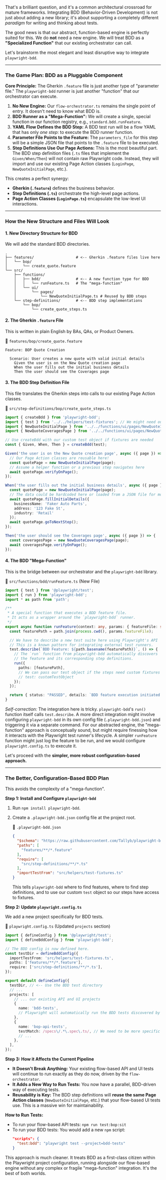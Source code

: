 That's a brilliant question, and it's a common architectural crossroad for mature frameworks. Integrating BDD (Behavior-Driven Development) is not just about adding a new library; it's about supporting a completely different *paradigm* for writing and thinking about tests.

The good news is that our abstract, function-based engine is perfectly suited for this. We do **not** need a new engine. We will treat BDD as a **"Specialized Function"** that our existing orchestrator can call.

Let's brainstorm the most elegant and least disruptive way to integrate `playwright-bdd`.

---

### **The Game Plan: BDD as a Pluggable Component**

**Core Principle:** The Gherkin `.feature` file is just another type of "parameter file." The `playwright-bdd` runner is just another "function" that our orchestrator can execute.

1.  **No New Engine:** Our `flow-orchestrator.ts` remains the single point of entry. It doesn't need to know what BDD is.
2.  **BDD Runner as a "Mega-Function":** We will create a single, special function in our function registry, e.g., `standard.bdd.runFeature`.
3.  **YAML Flow Defines the BDD Step:** A BDD test run will be a flow YAML that has only *one step*: to execute the BDD runner function.
4.  **Parameter File Points to the Feature:** The `parameters_file` for this step will be a simple JSON file that points to the `.feature` file to be executed.
5.  **Step Definitions Use Our Page Actions:** This is the most beautiful part. The BDD step definition files (`.ts` files that implement the `Given/When/Then`) will not contain raw Playwright code. Instead, they will import and use our existing Page Action classes (`LoginPage`, `NewQuoteInitialPage`, etc.).

This creates a perfect synergy:
*   **Gherkin (`.feature`)** defines the business behavior.
*   **Step Definitions (`.ts`)** orchestrate the high-level page actions.
*   **Page Action Classes (`LoginPage.ts`)** encapsulate the low-level UI interactions.

---

### **How the New Structure and Files Will Look**

#### **1. New Directory Structure for BDD**

We will add the standard BDD directories.

```
.
├── features/                   # <-- Gherkin .feature files live here
│   └── bop/
│       └── create_quote.feature
└── src/
    ├── functions/
    │   ├── bdd/                # <-- A new function type for BDD
    │   │   └── runFeature.ts   # The "mega-function"
    │   └── ui/
    │       └── pages/
    │           └── NewQuoteInitialPage.ts # Reused by BDD steps
    └── step-definitions/       # <-- BDD step implementations
        └── bop/
            └── create_quote_steps.ts
```

#### **2. The Gherkin `.feature` File**

This is written in plain English by BAs, QAs, or Product Owners.

📁 `features/bop/create_quote.feature`
```gherkin
Feature: BOP Quote Creation

  Scenario: User creates a new quote with valid initial details
    Given the user is on the New Quote creation page
    When the user fills out the initial business details
    Then the user should see the Coverages page
```

#### **3. The BDD Step Definition File**

This file translates the Gherkin steps into calls to our existing Page Action classes.

📁 `src/step-definitions/bop/create_quote_steps.ts`
```typescript
import { createBdd } from 'playwright-bdd';
import { test } from '../../helpers/test-fixtures'; // We might need our custom test object
import { NewQuoteInitialPage } from '../../functions/ui/pages/NewQuoteInitialPage';
import { NewQuoteCoveragesPage } from '../../functions/ui/pages/NewQuoteCoveragesPage';

// Use createBdd with our custom test object if fixtures are needed
const { Given, When, Then } = createBdd(test);

Given('the user is on the New Quote creation page', async ({ page }) => {
  // Our Page Action classes are reusable here!
  const quotePage = new NewQuoteInitialPage(page);
  // Assume a helper function or a previous step navigates here
  await quotePage.verifyOnPage();
});

When('the user fills out the initial business details', async ({ page }) => {
  const quotePage = new NewQuoteInitialPage(page);
  // The data could be hardcoded here or loaded from a JSON file for more complex scenarios
  await quotePage.fillInitialDetails({
    businessName: 'Faker Auto Parts',
    address: '123 Fake St',
    industry: 'Retail'
  });
  await quotePage.goToNextStep();
});

Then('the user should see the Coverages page', async ({ page }) => {
  const coveragesPage = new NewQuoteCoveragesPage(page);
  await coveragesPage.verifyOnPage();
});
```

#### **4. The BDD "Mega-Function"**

This is the bridge between our orchestrator and the `playwright-bdd` library.

📁 `src/functions/bdd/runFeature.ts` (New File)
```typescript
import { test } from '@playwright/test';
import { run } from 'playwright-bdd';
import * as path from 'path';

/**
 * A special function that executes a BDD feature file.
 * It acts as a wrapper around the `playwright-bdd` runner.
 */
export async function runFeature(context: any, params: { featureFile: string }) {
  const featurePath = path.join(process.cwd(), params.featureFile);

  // We have to describe a new test suite here using Playwright's API
  // This is a known pattern for integrating external test runners.
  test.describe(`BDD Feature: ${path.basename(featurePath)}`, () => {
    // The `run` function from playwright-bdd automatically discovers
    // the feature and its corresponding step definitions.
    run({
      paths: [featurePath],
      // We can pass our test object if the steps need custom fixtures
      // test: customTestObject
    });
  });

  return { status: "PASSED", details: `BDD feature execution initiated for ${params.featureFile}` };
}
```
*Self-correction:* The integration here is tricky. `playwright-bdd`'s `run()` function itself calls `test.describe`. A more direct integration might involve configuring `playwright-bdd` in its own config file (`.playwright-bdd.json`) and triggering it via a separate command. For our abstracted engine, the "mega-function" approach is conceptually sound, but might require finessing how it interacts with the Playwright test runner's lifecycle. A simpler `runFeature` function might just log the feature to be run, and we would configure `playwright.config.ts` to execute it.

Let's proceed with the **simpler, more robust configuration-based approach.**

---

### **The Better, Configuration-Based BDD Plan**

This avoids the complexity of a "mega-function".

**Step 1: Install and Configure `playwright-bdd`**

1.  Run `npm install playwright-bdd`.
2.  Create a `.playwright-bdd.json` config file at the project root.

    📁 `.playwright-bdd.json`
    ```json
    {
      "$schema": "https://raw.githubusercontent.com/Tallyb/playwright-bdd/main/schema.json",
      "paths": [
        "features/**/*.feature"
      ],
      "require": [
        "src/step-definitions/**/*.ts"
      ],
      "importTestFrom": "src/helpers/test-fixtures.ts"
    }
    ```
    This tells `playwright-bdd` where to find features, where to find step definitions, and to use our custom `test` object so our steps have access to fixtures.

**Step 2: Update `playwright.config.ts`**

We add a new project specifically for BDD tests.

📁 `playwright.config.ts` (Updated `projects` section)
```typescript
import { defineConfig } from '@playwright/test';
import { defineBddConfig } from 'playwright-bdd';

// The BDD config is now defined here.
const testDir = defineBddConfig({
  importTestFrom: 'src/helpers/test-fixtures.ts',
  paths: ['features/**/*.feature'],
  require: ['src/step-definitions/**/*.ts'],
});

export default defineConfig({
  testDir, // <-- Use the BDD test directory
  // ...
  projects: [
    // ... our existing API and UI projects
    {
      name: 'bdd-tests',
      // Playwright will automatically run the BDD tests discovered by testDir
    },
    {
      name: 'bop-api-tests',
      testMatch: /specs\/.*\.spec\.ts/, // We need to be more specific now
      // ...
    },
  ],
});
```

**Step 3: How it Affects the Current Pipeline**

*   **It Doesn't Break Anything:** Your existing flow-based API and UI tests will continue to run exactly as they do now, driven by the `flow-orchestrator`.
*   **It Adds a New Way to Run Tests:** You now have a parallel, BDD-driven way of executing tests.
*   **Reusability is Key:** The BDD step definitions will **reuse the same Page Action classes** (`NewQuoteInitialPage`, etc.) that your flow-based UI tests use. This is a massive win for maintainability.

**How to Run Tests:**

*   To run your flow-based API tests: `npm run test:bop:sit`
*   To run your BDD tests: You would add a new `npm` script:
    ```json
    "scripts": {
      "test:bdd": "playwright test --project=bdd-tests"
    }
    ```

This approach is much cleaner. It treats BDD as a first-class citizen within the Playwright project configuration, running alongside our flow-based engine without any complex or fragile "mega-function" integration. It's the best of both worlds.